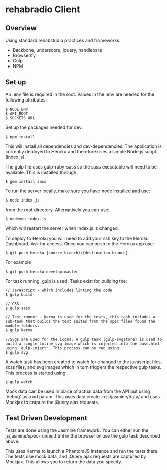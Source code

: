 rehabradio Client
=================

Overview
--------

Using standard rehabstudio practices and frameworks.

-	Backbone, underscore, jquery, handlebars
-	Browserify
-	Gulp
-	NPM

Set up
------

An .env file is required in the root. Values in the .env are needed for the following attributes:

	$ NODE_ENV
	$ API_ROOT
	$ SOCKETS_URL

Set up the packages needed for dev:

	$ npm install

This will install all dependencies and dev-dependencies. The application is currently deployed to Heroku and therefore uses a simple Node.js script (index.js).

The gulp file uses gulp-ruby-sass so the sass executable will need to be available. This is installed through:
	
	$ gem install sass

To run the server locally, make sure you have node installed and use:

	$ node index.js

from the root directory. Alternatively you can use:

	$ nodemon index.js

which will restart the server when index.js is changed.


To deploy to Heroku you will need to add your ssh key to the Heroku Dashboard. Ask for access. Once you can push to the Heroku app use:

	$ git push heroku {source_branch}:{destination_branch}

For example

	$ git push heroku develop:master


For task running, gulp is used. Tasks exist for building the:

	// Javascript - which includes linting the code
	$ gulp build

	// CSS
	$ gulp sass

	// Test runner - karma is used for the tests, this task includes a sub-task that builds the test suites from the spec files found the module folders.
	$ gulp karma

	//Svgs are used for the icons. A gulp task (gulp-svgstore) is used to build a single inline svg image which is injected into the base.html using 'gulp-inject'. This process can be run using:
	$ gulp svg


A watch task has been created to watch for changed to the javascript files, scss files, and svg images which in turn triggers the respective gulp tasks. This process is started using:

	$ gulp watch


Mock data can be used in place of actual data from the API but using 'debug' as a url param. This uses data create in js/jasmine/data/ and uses Mockjax to catpure the jQuery ajax requests.

Test Driven Development
-----------------------

Tests are done using the Jasmine framework. You can either run the js/jasmine/spec-runner.html in the browser or use the gulp task described above.

This uses Karma to launch a PhantomJS instance and run the tests there. The tests use mock data, and jQuery ajax requests are captured by Mockjax. This allows you to return the data you specify.
